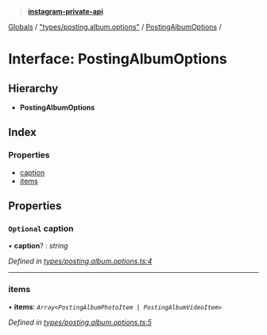 > **[instagram-private-api](../README.md)**

[Globals](../README.md) / ["types/posting.album.options"](../modules/_types_posting_album_options_.md) / [PostingAlbumOptions](_types_posting_album_options_.postingalbumoptions.md) /

# Interface: PostingAlbumOptions

## Hierarchy

* **PostingAlbumOptions**

## Index

### Properties

* [caption](_types_posting_album_options_.postingalbumoptions.md#optional-caption)
* [items](_types_posting_album_options_.postingalbumoptions.md#items)

## Properties

### `Optional` caption

• **caption**? : *string*

*Defined in [types/posting.album.options.ts:4](https://github.com/dilame/instagram-private-api/blob/01eb399/src/types/posting.album.options.ts#L4)*

___

###  items

• **items**: *`Array<PostingAlbumPhotoItem | PostingAlbumVideoItem>`*

*Defined in [types/posting.album.options.ts:5](https://github.com/dilame/instagram-private-api/blob/01eb399/src/types/posting.album.options.ts#L5)*